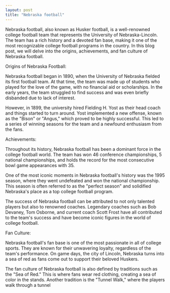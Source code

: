 ```yaml
---
layout: post
title: "Nebraska football"
---
```


Nebraska football, also known as Husker football, is a well-renowned college football team that represents the University of Nebraska-Lincoln. The team has a rich history and a devoted fan base, making it one of the most recognizable college football programs in the country. In this blog post, we will delve into the origins, achievements, and fan culture of Nebraska football.

Origins of Nebraska Football:

Nebraska football began in 1890, when the University of Nebraska fielded its first football team. At that time, the team was made up of students who played for the love of the game, with no financial aid or scholarships. In the early years, the team struggled to find success and was even briefly disbanded due to lack of interest.

However, in 1899, the university hired Fielding H. Yost as their head coach and things started to turn around. Yost implemented a new offense, known as the "Bison" or "Angus," which proved to be highly successful. This led to a series of winning seasons for the team and a newfound enthusiasm from the fans.

Achievements:

Throughout its history, Nebraska football has been a dominant force in the college football world. The team has won 46 conference championships, 5 national championships, and holds the record for the most consecutive bowl game appearances with 35.

One of the most iconic moments in Nebraska football's history was the 1995 season, where they went undefeated and won the national championship. This season is often referred to as the "perfect season" and solidified Nebraska's place as a top college football program.

The success of Nebraska football can be attributed to not only talented players but also to renowned coaches. Legendary coaches such as Bob Devaney, Tom Osborne, and current coach Scott Frost have all contributed to the team's success and have become iconic figures in the world of college football.

Fan Culture:

Nebraska football's fan base is one of the most passionate in all of college sports. They are known for their unwavering loyalty, regardless of the team's performance. On game days, the city of Lincoln, Nebraska turns into a sea of red as fans come out to support their beloved Huskers.

The fan culture of Nebraska football is also defined by traditions such as the "Sea of Red." This is where fans wear red clothing, creating a sea of color in the stands. Another tradition is the "Tunnel Walk," where the players walk through a tunnel

